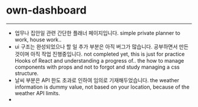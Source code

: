 # own-dashboard
---
* 업무나 집안일 관련 간단한 플래너 페이지입니다. simple private planner to work, house work..
* ui 구조는 완성되었으나 할 일 추가 부분은 아직 버그가 많습니다. 공부하면서 만든 것이며 아직 작업 진행중입니다.
  not completed yet, this is just for practice Hooks of React and understanding a progress of.. the how to manage components with props and not to forgot and study managing a css structure. 
* 날씨 부분은 API 한도 초과로 인하여 임의로 기재해두었습니다. the weather information is dummy value, not based on your location, because  of the weather API limits.
* 
